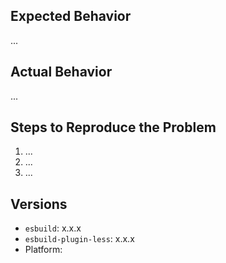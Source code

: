 ## Expected Behavior
...

## Actual Behavior
...

## Steps to Reproduce the Problem

  1. ...
  2. ...
  3. ...

## Versions

  - `esbuild`: x.x.x
  - `esbuild-plugin-less`: x.x.x
  - Platform:
